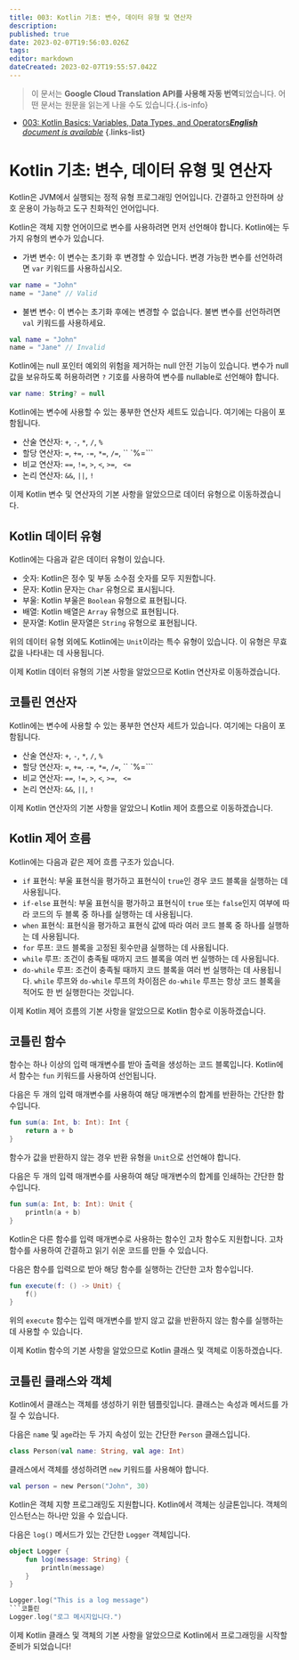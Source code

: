 ```yaml
---
title: 003: Kotlin 기초: 변수, 데이터 유형 및 연산자
description: 
published: true
date: 2023-02-07T19:56:03.026Z
tags: 
editor: markdown
dateCreated: 2023-02-07T19:55:57.042Z
---
```


> 이 문서는 **Google Cloud Translation API를 사용해 자동 번역**되었습니다.
어떤 문서는 원문을 읽는게 나을 수도 있습니다.{.is-info}



- [003: Kotlin Basics: Variables, Data Types, and Operators***English** document is available*](/en/Knowledge-base/Kotlin/Learning/003-kotlin-basics-variables-data-types-and-operators)
{.links-list}


# Kotlin 기초: 변수, 데이터 유형 및 연산자

Kotlin은 JVM에서 실행되는 정적 유형 프로그래밍 언어입니다. 간결하고 안전하며 상호 운용이 가능하고 도구 친화적인 언어입니다.

Kotlin은 객체 지향 언어이므로 변수를 사용하려면 먼저 선언해야 합니다. Kotlin에는 두 가지 유형의 변수가 있습니다.

* 가변 변수: 이 변수는 초기화 후 변경할 수 있습니다. 변경 가능한 변수를 선언하려면 ```var``` 키워드를 사용하십시오.
```kotlin
var name = "John"
name = "Jane" // Valid
```

* 불변 변수: 이 변수는 초기화 후에는 변경할 수 없습니다. 불변 변수를 선언하려면 ```val``` 키워드를 사용하세요.
```kotlin
val name = "John"
name = "Jane" // Invalid
```

Kotlin에는 null 포인터 예외의 위험을 제거하는 null 안전 기능이 있습니다. 변수가 null 값을 보유하도록 허용하려면 ```?``` 기호를 사용하여 변수를 nullable로 선언해야 합니다.

```kotlin
var name: String? = null
```

Kotlin에는 변수에 사용할 수 있는 풍부한 연산자 세트도 있습니다. 여기에는 다음이 포함됩니다.

* 산술 연산자: ```+```, ```-```, ```*```, ```/```, ```%```
* 할당 연산자: ```=```, ```+=```, ```-=```, ```*=```, ```/=```, `` `%=```
* 비교 연산자: ```==```, ```!=```, ```>```, ```<```, ```>=```, ``` <=```
* 논리 연산자: ```&&```, ```||```, ```!```

이제 Kotlin 변수 및 연산자의 기본 사항을 알았으므로 데이터 유형으로 이동하겠습니다.

## Kotlin 데이터 유형

Kotlin에는 다음과 같은 데이터 유형이 있습니다.

* 숫자: Kotlin은 정수 및 부동 소수점 숫자를 모두 지원합니다.
* 문자: Kotlin 문자는 ```Char``` 유형으로 표시됩니다.
* 부울: Kotlin 부울은 ```Boolean``` 유형으로 표현됩니다.
* 배열: Kotlin 배열은 ```Array``` 유형으로 표현됩니다.
* 문자열: Kotlin 문자열은 ```String``` 유형으로 표현됩니다.

위의 데이터 유형 외에도 Kotlin에는 ```Unit```이라는 특수 유형이 있습니다. 이 유형은 무효 값을 나타내는 데 사용됩니다.

이제 Kotlin 데이터 유형의 기본 사항을 알았으므로 Kotlin 연산자로 이동하겠습니다.

## 코틀린 연산자

Kotlin에는 변수에 사용할 수 있는 풍부한 연산자 세트가 있습니다. 여기에는 다음이 포함됩니다.

* 산술 연산자: ```+```, ```-```, ```*```, ```/```, ```%```
* 할당 연산자: ```=```, ```+=```, ```-=```, ```*=```, ```/=```, `` `%=```
* 비교 연산자: ```==```, ```!=```, ```>```, ```<```, ```>=```, ``` <=```
* 논리 연산자: ```&&```, ```||```, ```!```

이제 Kotlin 연산자의 기본 사항을 알았으니 Kotlin 제어 흐름으로 이동하겠습니다.

## Kotlin 제어 흐름

Kotlin에는 다음과 같은 제어 흐름 구조가 있습니다.

* ```if``` 표현식: 부울 표현식을 평가하고 표현식이 ```true```인 경우 코드 블록을 실행하는 데 사용됩니다.
* ```if-else``` 표현식: 부울 표현식을 평가하고 표현식이 ```true``` 또는 ```false```인지 여부에 따라 코드의 두 블록 중 하나를 실행하는 데 사용됩니다.
* ```when``` 표현식: 표현식을 평가하고 표현식 값에 따라 여러 코드 블록 중 하나를 실행하는 데 사용됩니다.
* ```for``` 루프: 코드 블록을 고정된 횟수만큼 실행하는 데 사용됩니다.
* ```while``` 루프: 조건이 충족될 때까지 코드 블록을 여러 번 실행하는 데 사용됩니다.
* ```do-while``` 루프: 조건이 충족될 때까지 코드 블록을 여러 번 실행하는 데 사용됩니다. ```while``` 루프와 ```do-while``` 루프의 차이점은 ```do-while``` 루프는 항상 코드 블록을 적어도 한 번 실행한다는 것입니다.

이제 Kotlin 제어 흐름의 기본 사항을 알았으므로 Kotlin 함수로 이동하겠습니다.

## 코틀린 함수

함수는 하나 이상의 입력 매개변수를 받아 출력을 생성하는 코드 블록입니다. Kotlin에서 함수는 ```fun``` 키워드를 사용하여 선언됩니다.

다음은 두 개의 입력 매개변수를 사용하여 해당 매개변수의 합계를 반환하는 간단한 함수입니다.

```kotlin
fun sum(a: Int, b: Int): Int {
    return a + b
}
```

함수가 값을 반환하지 않는 경우 반환 유형을 ```Unit```으로 선언해야 합니다.

다음은 두 개의 입력 매개변수를 사용하여 해당 매개변수의 합계를 인쇄하는 간단한 함수입니다.

```kotlin
fun sum(a: Int, b: Int): Unit {
    println(a + b)
}
```

Kotlin은 다른 함수를 입력 매개변수로 사용하는 함수인 고차 함수도 지원합니다. 고차 함수를 사용하여 간결하고 읽기 쉬운 코드를 만들 수 있습니다.

다음은 함수를 입력으로 받아 해당 함수를 실행하는 간단한 고차 함수입니다.

```kotlin
fun execute(f: () -> Unit) {
    f()
}
```

위의 ```execute``` 함수는 입력 매개변수를 받지 않고 값을 반환하지 않는 함수를 실행하는 데 사용할 수 있습니다.

이제 Kotlin 함수의 기본 사항을 알았으므로 Kotlin 클래스 및 객체로 이동하겠습니다.

## 코틀린 클래스와 객체

Kotlin에서 클래스는 객체를 생성하기 위한 템플릿입니다. 클래스는 속성과 메서드를 가질 수 있습니다.

다음은 ```name``` 및 ```age```라는 두 가지 속성이 있는 간단한 ```Person``` 클래스입니다.

```kotlin
class Person(val name: String, val age: Int)
```

클래스에서 객체를 생성하려면 ```new``` 키워드를 사용해야 합니다.

```kotlin
val person = new Person("John", 30)
```

Kotlin은 객체 지향 프로그래밍도 지원합니다. Kotlin에서 객체는 싱글톤입니다. 객체의 인스턴스는 하나만 있을 수 있습니다.

다음은 ```log()``` 메서드가 있는 간단한 ```Logger``` 객체입니다.

```kotlin
object Logger {
    fun log(message: String) {
        println(message)
    }
}
```

```kotlin
Logger.log("This is a log message")
```코틀린
Logger.log("로그 메시지입니다.")
```

이제 Kotlin 클래스 및 객체의 기본 사항을 알았으므로 Kotlin에서 프로그래밍을 시작할 준비가 되었습니다!